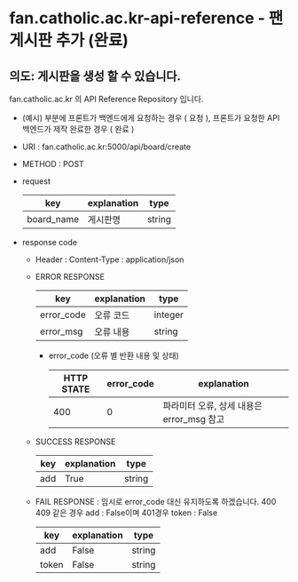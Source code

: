 # fan.catholic.ac.kr-api-reference - 팬 게시판 추가 (완료)
## 의도: 게시판을 생성 할 수 있습니다.

fan.catholic.ac.kr 의 API Reference Repository 입니다.

- (예시) 부분에 프론트가 백엔드에게 요청하는 경우 ( 요청 ), 프론트가 요청한 API 백엔드가 제작 완료한 경우 ( 완료 )
- URI : fan.catholic.ac.kr:5000/api/board/create
- METHOD : POST

- request

    | key | explanation | type |
    |--- |--- |--- |
    | board_name | 게시판명 | string |

- response code
    - Header :
        Content-Type : application/json
    - ERROR RESPONSE
    
        |    key   | explanation |   type  |
        | -------- | ----------- |-------- |
        |error_code| 오류 코드     | integer | 
        |error_msg | 오류 내용  | string  |
        
        - error_code (오류 별 반환 내용 및 상태)
        
            | HTTP STATE | error_code | explanation |
            |----------- | ---------- | ----------- |
            | 400 |0| 파라미터 오류, 상세 내용은 error_msg 참고 |
   
    - SUCCESS RESPONSE
    
        | key | explanation | type |
        |--- |--- |--- |
        | add | True | string |
        
    - FAIL RESPONSE : 임시로 error_code 대신 유지하도록 하겠습니다. 400 409 같은 경우 add : False이며 401경우 token : False 
    
        | key | explanation | type |
        |--- |--- |--- |
        | add | False | string |
        | token | False | string |

